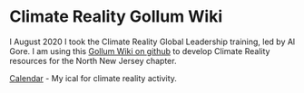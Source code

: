 # Climate Reality Gollum Wiki

I August 2020 I took the Climate Reality Global Leadership training, led by Al Gore. I am using this [Gollum Wiki on github](https://github.com/gollum/gollum) to develop Climate Reality resources for the North New Jersey chapter.

[Calendar](Calendar.md) - My ical for climate reality activity.